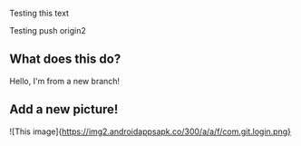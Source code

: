 Testing this text

Testing push origin2

## What does this do?
Hello, I'm from a new branch!

## Add a new picture!

![This image]{https://img2.androidappsapk.co/300/a/a/f/com.git.login.png}